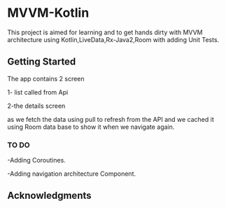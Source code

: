 # MVVM-Kotlin

This project is aimed for learning and to get hands dirty with MVVM architecture using Kotlin,LiveData,Rx-Java2,Room with adding Unit Tests.

## Getting Started
The app contains 2 screen

1- list called from Api 

2-the details screen 

as we fetch the data using pull to refresh from the API
and we cached it using Room data base to show it when we navigate again.

### TO DO

-Adding Coroutines. 

-Adding navigation architecture Component.


## Acknowledgments

